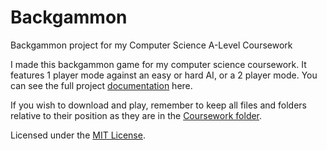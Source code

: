 # Backgammon
Backgammon project for my Computer Science A-Level Coursework  

I made this backgammon game for my computer science coursework. It features 1 player mode against an easy or hard AI, or a 2 player mode. You can see the full project [documentation](coursework.pdf) here.  

If you wish to download and play, remember to keep all files and folders relative to their position as they are in the [Coursework folder](/Coursework).





Licensed under the [MIT License](LICENSE).

